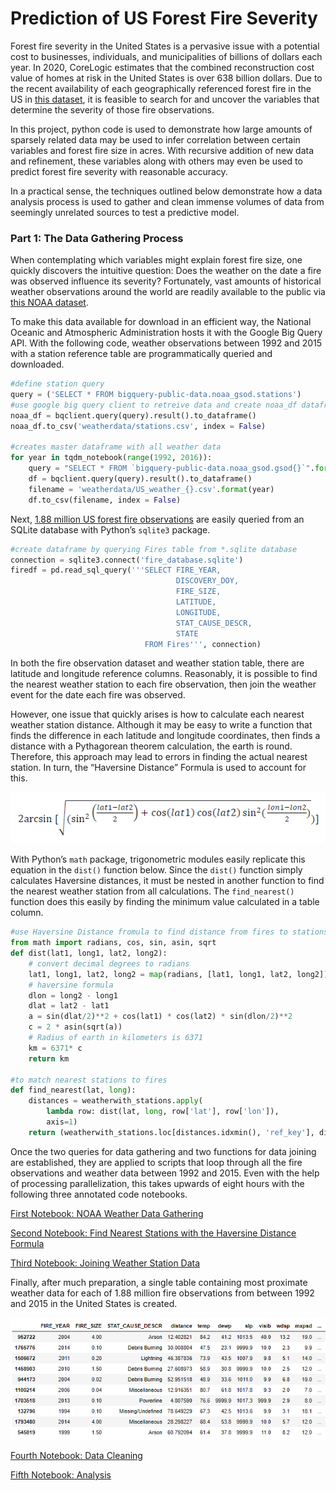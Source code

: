 # Prediction of US Forest Fire Severity

Forest fire severity in the United States is a pervasive issue with a potential cost to businesses, individuals, and municipalities of billions of dollars each year. In 2020, CoreLogic estimates that the combined reconstruction cost value of homes at risk in the United States is over 638 billion dollars. Due to the recent availability of each geographically referenced forest fire in the US in [this dataset](https://www.kaggle.com/rtatman/188-million-us-wildfires), it is feasible to search for and uncover the variables that determine the severity of those fire observations. 

In this project, python code is used to demonstrate how large amounts of sparsely related data may be used to infer correlation between certain variables and forest fire size in acres. With recursive addition of new data and refinement, these variables along with others may even be used to predict forest fire severity with reasonable accuracy.  

In a practical sense, the techniques outlined below demonstrate how a data analysis process is used to gather and clean immense volumes of data from seemingly unrelated sources to test a predictive model.

### Part 1: The Data Gathering Process

When contemplating which variables might explain forest fire size, one quickly discovers the intuitive question: Does the weather on the date a fire was observed influence its severity?  Fortunately, vast amounts of historical weather observations around the world are readily available to the public via [this NOAA dataset]( https://www.kaggle.com/noaa/gsod).

To make this data available for download in an efficient way, the National Oceanic and Atmospheric Administration hosts it with the Google Big Query API. With the following code, weather observations between 1992 and 2015 with a station reference table are programmatically queried and downloaded.

``` python
#define station query
query = ('SELECT * FROM bigquery-public-data.noaa_gsod.stations')
#use google big query client to retreive data and create noaa_df dataframe
noaa_df = bqclient.query(query).result().to_dataframe()
noaa_df.to_csv('weatherdata/stations.csv', index = False)

#creates master dataframe with all weather data
for year in tqdm_notebook(range(1992, 2016)):
    query = "SELECT * FROM `bigquery-public-data.noaa_gsod.gsod{}`".format(year)
    df = bqclient.query(query).result().to_dataframe()
    filename = 'weatherdata/US_weather_{}.csv'.format(year)
    df.to_csv(filename, index = False)
```

Next, [1.88 million US forest fire observations]( https://www.kaggle.com/rtatman/188-million-us-wildfires) are easily queried from an SQLite database with Python’s `sqlite3` package.

``` python
#create dataframe by querying Fires table from *.sqlite database
connection = sqlite3.connect('fire_database.sqlite')
firedf = pd.read_sql_query('''SELECT FIRE_YEAR,
                                     DISCOVERY_DOY,
                                     FIRE_SIZE,
                                     LATITUDE,
                                     LONGITUDE,
                                     STAT_CAUSE_DESCR,
                                     STATE
                              FROM Fires''', connection)
```

In both the fire observation dataset and weather station table, there are latitude and longitude reference columns. Reasonably, it is possible to find the nearest weather station to each fire observation, then join the weather event for the date each fire was observed. 

However, one issue that quickly arises is how to calculate each nearest weather station distance. Although it may be easy to write a function that finds the difference in each latitude and longitude coordinates, then finds a distance with a Pythagorean theorem calculation, the earth is round. Therefore, this approach may lead to errors in finding the actual nearest station. In turn, the “Haversine Distance” Formula is used to account for this.

![haversine distance formula](haversine_distance_formula.png)

With Python’s `math` package, trigonometric modules easily replicate this equation in the `dist()` function below. Since the `dist()` function simply calculates Haversine distances, it must be nested in another function to find the nearest weather station from all calculations. The `find_nearest()` function does this easily by finding the minimum value calculated in a table column.

``` python
#use Haversine Distance fromula to find distance from fires to stations
from math import radians, cos, sin, asin, sqrt
def dist(lat1, long1, lat2, long2):
    # convert decimal degrees to radians 
    lat1, long1, lat2, long2 = map(radians, [lat1, long1, lat2, long2])
    # haversine formula 
    dlon = long2 - long1 
    dlat = lat2 - lat1 
    a = sin(dlat/2)**2 + cos(lat1) * cos(lat2) * sin(dlon/2)**2
    c = 2 * asin(sqrt(a)) 
    # Radius of earth in kilometers is 6371
    km = 6371* c
    return km

#to match nearest stations to fires
def find_nearest(lat, long):
    distances = weatherwith_stations.apply(
        lambda row: dist(lat, long, row['lat'], row['lon']), 
        axis=1)
    return (weatherwith_stations.loc[distances.idxmin(), 'ref_key'], distances.min())
```

Once the two queries for data gathering and two functions for data joining are established, they are applied to scripts that loop through all the fire observations and weather data between 1992 and 2015. Even with the help of processing parallelization, this takes upwards of eight hours with the following three annotated code notebooks.

[First Notebook: NOAA Weather Data Gathering](https://github.com/Jeff-VA/Sample-Projects/blob/gh-pages/forest_fire_project/Step_1_NOAA_weather_data_gathering_notebook.ipynb)

[Second Notebook: Find Nearest Stations with the Haversine Distance Formula](https://github.com/Jeff-VA/Sample-Projects/blob/gh-pages/forest_fire_project/Step_2_Find_nearest_stations.ipynb)

[Third Notebook: Joining Weather Station Data](https://github.com/Jeff-VA/Sample-Projects/blob/gh-pages/forest_fire_project/Step_3_Join_stations_and_weather_data.ipynb)

Finally, after much preparation, a single table containing most proximate weather data for each of 1.88 million fire observations from between 1992 and 2015 in the United States is created.

![precleaning table output](precleaning_table.png)


[Fourth Notebook: Data Cleaning](https://github.com/Jeff-VA/Sample-Projects/blob/gh-pages/forest_fire_project/Step%204%20Data%20Cleaning%20and%20Preparation.ipynb)

[Fifth Notebook: Analysis](https://github.com/Jeff-VA/Sample-Projects/blob/gh-pages/forest_fire_project/Step%205%20Analysis.ipynb)

``` python

```

